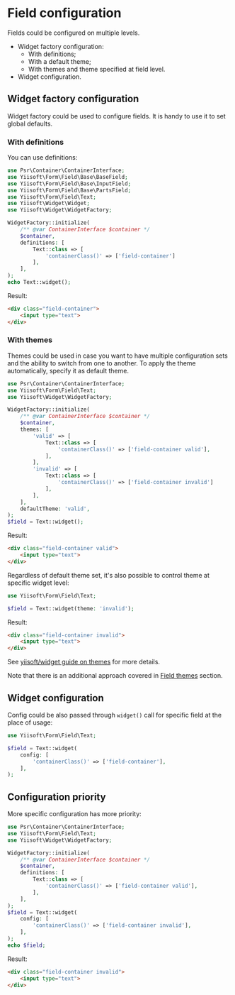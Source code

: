 # Field configuration

Fields could be configured on multiple levels.

- Widget factory configuration:
  - With definitions;
  - With a default theme;
  - With themes and theme specified at field level.
- Widget configuration.

## Widget factory configuration

Widget factory could be used to configure fields. It is handy to use it to set global defaults.

### With definitions

You can use definitions:

```php
use Psr\Container\ContainerInterface;
use Yiisoft\Form\Field\Base\BaseField;
use Yiisoft\Form\Field\Base\InputField;
use Yiisoft\Form\Field\Base\PartsField;
use Yiisoft\Form\Field\Text;
use Yiisoft\Widget\Widget;
use Yiisoft\Widget\WidgetFactory;

WidgetFactory::initialize(
    /** @var ContainerInterface $container */
    $container,
    definitions: [        
        Text::class => [
            'containerClass()' => ['field-container']
        ],
    ], 
);
echo Text::widget();
```

Result:

```html
<div class="field-container">
    <input type="text">
</div>
```

### With themes

Themes could be used in case you want to have multiple configuration sets
and the ability to switch from one to another. To apply the theme automatically,
specify it as default theme.

```php
use Psr\Container\ContainerInterface;
use Yiisoft\Form\Field\Text;
use Yiisoft\Widget\WidgetFactory;

WidgetFactory::initialize(
    /** @var ContainerInterface $container */
    $container,
    themes: [
        'valid' => [
            Text::class => [
                'containerClass()' => ['field-container valid'],
            ],
        ],
        'invalid' => [
            Text::class => [
                'containerClass()' => ['field-container invalid']
            ],       
        ],
    ],
    defaultTheme: 'valid',  
);
$field = Text::widget();
```

Result:

```html
<div class="field-container valid">
    <input type="text">
</div>
```

Regardless of default theme set, it's also possible to control theme at specific widget level:

```php
use Yiisoft\Form\Field\Text;

$field = Text::widget(theme: 'invalid');
```

Result:

```html
<div class="field-container invalid">
    <input type="text">
</div>
```

See [yiisoft/widget guide on themes](https://github.com/yiisoft/widget/blob/master/docs/guide/en/themes.md) for more 
details.

Note that there is an additional approach covered in [Field themes](field-themes.md) section.  

## Widget configuration

Config could be also passed through `widget()` call for specific field at the place of usage:

```php
use Yiisoft\Form\Field\Text;

$field = Text::widget(
    config: [
        'containerClass()' => ['field-container'],    
    ],
);
```

## Configuration priority

More specific configuration has more priority:

```php
use Psr\Container\ContainerInterface;
use Yiisoft\Form\Field\Text;
use Yiisoft\Widget\WidgetFactory;

WidgetFactory::initialize(
    /** @var ContainerInterface $container */
    $container,
    definitions: [
        Text::class => [
            'containerClass()' => ['field-container valid'],
        ],        
    ],
);
$field = Text::widget(
    config: [
        'containerClass()' => ['field-container invalid'],    
    ],
);
echo $field;
```

Result:

```html
<div class="field-container invalid">
    <input type="text">
</div>
```

